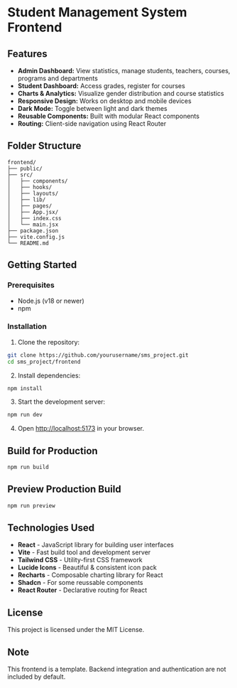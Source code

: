 # Student Management System Frontend

## Features

- **Admin Dashboard:** View statistics, manage students, teachers, courses, programs and departments
- **Student Dashboard:** Access grades, register for courses
- **Charts & Analytics:** Visualize gender distribution and course statistics
- **Responsive Design:** Works on desktop and mobile devices
- **Dark Mode:** Toggle between light and dark themes
- **Reusable Components:** Built with modular React components
- **Routing:** Client-side navigation using React Router

## Folder Structure

```
frontend/
├── public/
├── src/
│   ├── components/
│   ├── hooks/
│   ├── layouts/
│   ├── lib/
│   ├── pages/
│   ├── App.jsx/
│   ├── index.css
│   └── main.jsx
├── package.json
├── vite.config.js
└── README.md
```

## Getting Started

### Prerequisites

- Node.js (v18 or newer)
- npm

### Installation

1. Clone the repository:

```bash
git clone https://github.com/yourusername/sms_project.git
cd sms_project/frontend
```

2. Install dependencies:

```bash
npm install
```

3. Start the development server:

```bash
npm run dev
```

4. Open [http://localhost:5173](http://localhost:5173) in your browser.

## Build for Production

```bash
npm run build
```

## Preview Production Build

```bash
npm run preview
```

## Technologies Used

- **React** - JavaScript library for building user interfaces
- **Vite** - Fast build tool and development server
- **Tailwind CSS** - Utility-first CSS framework
- **Lucide Icons** - Beautiful & consistent icon pack
- **Recharts** - Composable charting library for React
- **Shadcn** - For some reussable components
- **React Router** - Declarative routing for React

## License

This project is licensed under the MIT License.

## Note

This frontend is a template. Backend integration and authentication are not included by default.